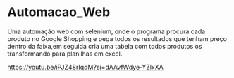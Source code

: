 # Automacao_Web
Uma automação web com selenium, onde o programa procura cada produto no Google Shopping e pega todos os resultados que tenham preço dentro da faixa,em seguida cria uma tabela com todos produtos os transformando para planilhas em excel.


https://youtu.be/iPJZ48rIqdM?si=dAAvfWdye-YZlxXA
